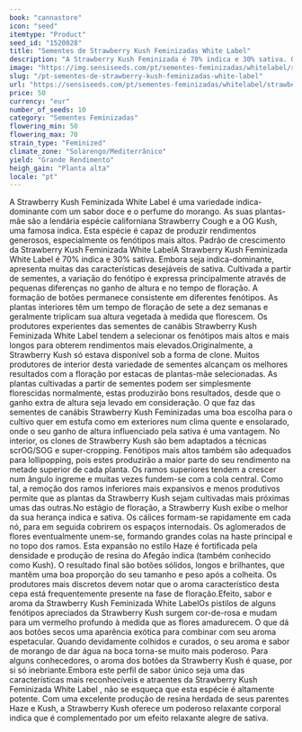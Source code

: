 ```yaml
---
book: "cannastore"
icon: "seed"
itemtype: "Product"
seed_id: "1520028"
title: "Sementes de Strawberry Kush Feminizadas White Label"
description: "A Strawberry Kush Feminizada é 70% indica e 30% sativa. Oferece um distinto aroma e sabor de frutas, assim como um efeito relaxante intenso e alegre."
image: "https://img.sensiseeds.com/pt/sementes-feminizadas/whitelabel/strawberry-kush-image.png"
slug: "/pt-sementes-de-strawberry-kush-feminizadas-white-label"
url: "https://sensiseeds.com/pt/sementes-feminizadas/whitelabel/strawberry-kush?a_aid=cannastore"
price: 50
currency: "eur"
number_of_seeds: 10
category: "Sementes Feminizadas"
flowering_min: 50
flowering_max: 70
strain_type: "Feminized"
climate_zone: "Solarengo/Mediterrânico"
yield: "Grande Rendimento"
heigh_gain: "Planta alta"
locale: "pt"
---
```

A Strawberry Kush Feminizada White Label é uma variedade indica-dominante com um sabor doce e o perfume do morango. As suas plantas-mãe são a lendária espécie californiana Strawberry Cough e a OG Kush, uma famosa indica. Esta espécie é capaz de produzir rendimentos generosos, especialmente os fenótipos mais altos. Padrão de crescimento da Strawberry Kush Feminizada White LabelA Strawberry Kush Feminizada White Label é 70% indica e 30% sativa. Embora seja indica-dominante, apresenta muitas das características desejáveis de sativa. Cultivada a partir de sementes, a variação do fenótipo é expressa principalmente através de pequenas diferenças no ganho de altura e no tempo de floração. A formação de botões permanece consistente em diferentes fenótipos. As plantas interiores têm um tempo de floração de sete a dez semanas e geralmente triplicam sua altura vegetada à medida que florescem. Os produtores experientes das sementes de canábis Strawberry Kush Feminizada White Label tendem a selecionar os fenótipos mais altos e mais longos para obterem rendimentos mais elevados.Originalmente, a Strawberry Kush só estava disponível sob a forma de clone. Muitos produtores de interior desta variedade de sementes alcançam os melhores resultados com a floração por estacas de plantas-mãe selecionadas. As plantas cultivadas a partir de sementes podem ser simplesmente florescidas normalmente, estas produzirão bons resultados, desde que o ganho extra de altura seja levado em consideração. O que faz das sementes de canábis Strawberry Kush Feminizadas uma boa escolha para o cultivo quer em estufa como em exteriores num clima quente e ensolarado, onde o seu ganho de altura influenciado pela sativa é uma vantagem. No interior, os clones de Strawberry Kush são bem adaptados a técnicas scrOG/SOG e super-cropping. Fenótipos mais altos também são adequados para lollipopping, pois estes produzirão a maior parte do seu rendimento na metade superior de cada planta. Os ramos superiores tendem a crescer num ângulo íngreme e muitas vezes fundem-se com a cola central. Como tal, a remoção dos ramos inferiores mais expansivos e menos produtivos permite que as plantas da Strawberry Kush sejam cultivadas mais próximas umas das outras.No estágio de floração, a Strawberry Kush exibe o melhor da sua herança indica e sativa. Os cálices formam-se rapidamente em cada nó, para em seguida cobrirem os espaços internodais. Os aglomerados de flores eventualmente unem-se, formando grandes colas na haste principal e no topo dos ramos. Esta expansão no estilo Haze é fortificada pela densidade e produção de resina do Afegão indica (também conhecido como Kush). O resultado final são botões sólidos, longos e brilhantes, que mantêm uma boa proporção do seu tamanho e peso após a colheita. Os produtores mais discretos devem notar que o aroma característico desta cepa está frequentemente presente na fase de floração.Efeito, sabor e aroma da Strawberry Kush Feminizada White LabelOs pistilos de alguns fenótipos apreciados da Strawberry Kush surgem cor-de-rosa e mudam para um vermelho profundo à medida que as flores amadurecem. O que dá aos botões secos uma aparência exótica para combinar com seu aroma espetacular. Quando devidamente colhidos e curados, o seu aroma e sabor de morango de dar água na boca torna-se muito mais poderoso. Para alguns conhecedores, o aroma dos botões da Strawberry Kush é quase, por si só inebriante.Embora este perfil de sabor único seja uma das características mais reconhecíveis e atraentes da Strawberry Kush Feminizada White Label , não se esqueça que esta espécie é altamente potente. Com uma excelente produção de resina herdada de seus parentes Haze e Kush, a Strawberry Kush oferece um poderoso relaxante corporal indica que é complementado por um efeito relaxante alegre de sativa.

